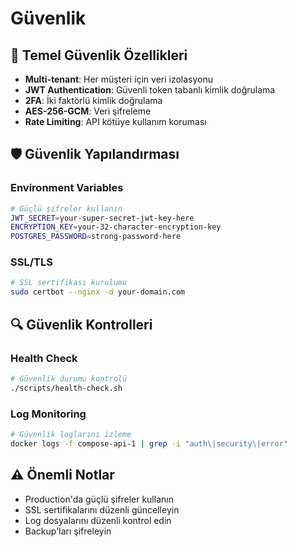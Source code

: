 # Güvenlik

## 🔐 Temel Güvenlik Özellikleri

- **Multi-tenant**: Her müşteri için veri izolasyonu
- **JWT Authentication**: Güvenli token tabanlı kimlik doğrulama
- **2FA**: İki faktörlü kimlik doğrulama
- **AES-256-GCM**: Veri şifreleme
- **Rate Limiting**: API kötüye kullanım koruması

## 🛡️ Güvenlik Yapılandırması

### Environment Variables
```bash
# Güçlü şifreler kullanın
JWT_SECRET=your-super-secret-jwt-key-here
ENCRYPTION_KEY=your-32-character-encryption-key
POSTGRES_PASSWORD=strong-password-here
```

### SSL/TLS
```bash
# SSL sertifikası kurulumu
sudo certbot --nginx -d your-domain.com
```

## 🔍 Güvenlik Kontrolleri

### Health Check
```bash
# Güvenlik durumu kontrolü
./scripts/health-check.sh
```

### Log Monitoring
```bash
# Güvenlik loglarını izleme
docker logs -f compose-api-1 | grep -i "auth\|security\|error"
```

## ⚠️ Önemli Notlar

- Production'da güçlü şifreler kullanın
- SSL sertifikalarını düzenli güncelleyin
- Log dosyalarını düzenli kontrol edin
- Backup'ları şifreleyin
